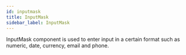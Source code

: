 ```yaml
---
id: inputmask
title: InputMask
sidebar_label: InputMask
---
```


InputMask component is used to enter input in a certain format such as numeric, date, currency, email and phone.
